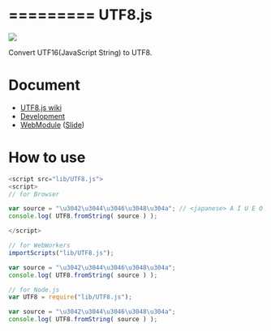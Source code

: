 =========
UTF8.js
=========

![](https://travis-ci.org/uupaa/UTF8.js.png)

Convert UTF16(JavaScript String) to UTF8.

# Document

- [UTF8.js wiki](https://github.com/uupaa/UTF8.js/wiki/UTF8)
- [Development](https://github.com/uupaa/WebModule/wiki/Development)
- [WebModule](https://github.com/uupaa/WebModule) ([Slide](http://uupaa.github.io/Slide/slide/WebModule/index.html))


# How to use

```js
<script src="lib/UTF8.js">
<script>
// for Browser

var source = "\u3042\u3044\u3046\u3048\u304a"; // <japanese> A I U E O </japanese>
console.log( UTF8.fromString( source ) );

</script>
```

```js
// for WebWorkers
importScripts("lib/UTF8.js");

var source = "\u3042\u3044\u3046\u3048\u304a";
console.log( UTF8.fromString( source ) );
```

```js
// for Node.js
var UTF8 = require("lib/UTF8.js");

var source = "\u3042\u3044\u3046\u3048\u304a";
console.log( UTF8.fromString( source ) );
```
